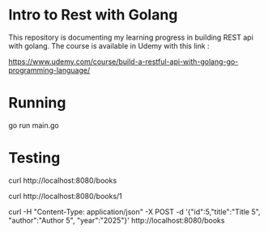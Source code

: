 # Intro to Rest with Golang

This repository is documenting my learning progress in building REST api with golang. The course is available in Udemy with this link :

https://www.udemy.com/course/build-a-restful-api-with-golang-go-programming-language/



# Running

go run main.go


# Testing

curl http://localhost:8080/books

curl http://localhost:8080/books/1

curl -H "Content-Type: application/json" -X POST -d '{"id":5,"title":"Title 5", "author":"Author 5", "year":"2025"}' http://localhost:8080/books
